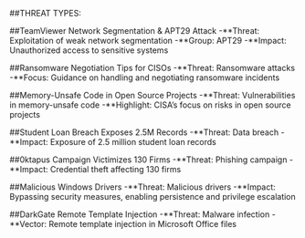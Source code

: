 ##THREAT TYPES:

##TeamViewer Network Segmentation & APT29 Attack
-**Threat: Exploitation of weak network segmentation
-**Group: APT29
-**Impact: Unauthorized access to sensitive systems

##Ransomware Negotiation Tips for CISOs
-**Threat: Ransomware attacks
-**Focus: Guidance on handling and negotiating ransomware incidents

##Memory-Unsafe Code in Open Source Projects
-**Threat: Vulnerabilities in memory-unsafe code
-**Highlight: CISA’s focus on risks in open source projects

##Student Loan Breach Exposes 2.5M Records
-**Threat: Data breach
-**Impact: Exposure of 2.5 million student loan records

##0ktapus Campaign Victimizes 130 Firms
-**Threat: Phishing campaign
-**Impact: Credential theft affecting 130 firms

##Malicious Windows Drivers
-**Threat: Malicious drivers
-**Impact: Bypassing security measures, enabling persistence and privilege escalation

##DarkGate Remote Template Injection
-**Threat: Malware infection
-**Vector: Remote template injection in Microsoft Office files

